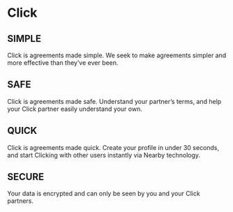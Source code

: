 # Click


## SIMPLE
Click is agreements made simple. We seek to make agreements simpler and more effective than they’ve ever been. 


## SAFE
Click is agreements made safe. Understand your partner’s terms, and help your Click partner easily understand your own. 


## QUICK
Click is agreements made quick. Create your profile in under 30 seconds, and start Clicking with other users instantly via Nearby technology.


## SECURE
Your data is encrypted and can only be seen by you and your Click partners.